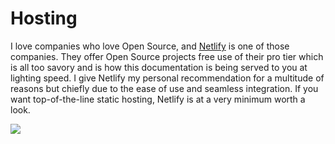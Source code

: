 # Hosting

I love companies who love Open Source, and [Netlify](https://www.netlify.com) is one of those companies. They offer Open Source projects free use of their pro tier which is all too savory and is how this documentation is being served to you at lighting speed. I give Netlify my personal recommendation for a multitude of reasons but chiefly due to the ease of use and seamless integration. If you want top-of-the-line static hosting, Netlify is at a very minimum worth a look.

<div class="netlify-wrap">
  <a href="https://www.netlify.com">
    <img src="https://www.netlify.com/img/global/badges/netlify-color-bg.svg"/>
  </a>
</div>


<div class="cf"></div>
<div class="end-last"></div>

